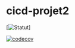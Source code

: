 # cicd-projet2


[![Statut](https://github.com/nbendev/cicd-projet2/actions/workflows/main.yml/badge.svg)]


[![codecov](https://codecov.io/gh/nbendev/cicd-projet2/graph/badge.svg?token=NTKWGQJL13)](https://codecov.io/gh/nbendev/cicd-projet2)